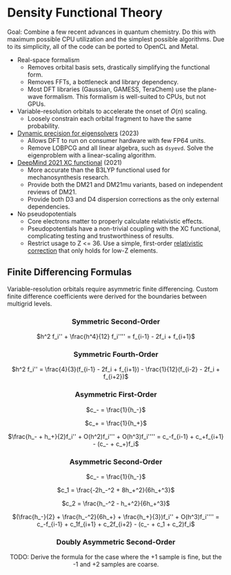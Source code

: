 # Density Functional Theory

Goal: Combine a few recent advances in quantum chemistry. Do this with maximum possible CPU utilization and the simplest possible algorithms. Due to its simplicity, all of the code can be ported to OpenCL and Metal.

- Real-space formalism
  - Removes orbital basis sets, drastically simplifying the functional form.
  - Removes FFTs, a bottleneck and library dependency.
  - Most DFT libraries (Gaussian, GAMESS, TeraChem) use the plane-wave formalism. This formalism is well-suited to CPUs, but not GPUs.
- Variable-resolution orbitals to accelerate the onset of $O(n)$ scaling.
  - Loosely constrain each orbital fragment to have the same probability.
- [Dynamic precision for eigensolvers](https://pubs.acs.org/doi/10.1021/acs.jctc.2c00983) (2023)
  - Allows DFT to run on consumer hardware with few FP64 units.
  - Remove LOBPCG and all linear algebra, such as `dsyevd`. Solve the eigenproblem with a linear-scaling algorithm.
- [DeepMind 2021 XC functional](https://www.science.org/doi/10.1126/science.abj6511) (2021)
  - More accurate than the B3LYP functional used for mechanosynthesis research.
  - Provide both the DM21 and DM21mu variants, based on independent reviews of DM21.
  - Provide both D3 and D4 dispersion corrections as the only external dependencies.
- No pseudopotentials
  - Core electrons matter to properly calculate relativistic effects.
  - Pseudopotentials have a non-trivial coupling with the XC functional, complicating testing and trustworthiness of results.
  - Restrict usage to Z <= 36. Use a simple, first-order [relativistic correction](https://www.sciencedirect.com/science/article/abs/pii/S016612800000662X) that only holds for low-Z elements.

## Finite Differencing Formulas

Variable-resolution orbitals require asymmetric finite differencing. Custom finite difference coefficients were derived for the boundaries between multigrid levels.

<div align="center">

### Symmetric Second-Order

$h^2 f_i'' + \frac{h^4}{12} f_i'''' = f_{i-1} - 2f_i + f_{i+1}$

### Symmetric Fourth-Order

$h^2 f_i'' = \frac{4}{3}(f_{i-1} - 2f_i + f_{i+1}) - \frac{1}{12}(f_{i-2} - 2f_i + f_{i+2})$

### Asymmetric First-Order

$c_- = \frac{1}{h_-}$

$c_+ = \frac{1}{h_+}$

$\frac{h_- + h_+}{2}f_i'' + O(h^2)f_i''' + O(h^3)f_i'''' = c_-f_{i-1} + c_+f_{i+1} - (c_- + c_+)f_i$

### Asymmetric Second-Order

$c_- = \frac{1}{h_-}$

$c_1 = \frac{-2h_-^2 + 8h_+^2}{6h_+^3}$


$c_2 = \frac{h_-^2 - h_+^2}{6h_+^3}$

$(\frac{h_-}{2} + \frac{h_-^2}{6h_+} + \frac{h_+}{3})f_i'' + O(h^3)f_i'''' = c_-f_{i-1} + c_1f_{i+1} + c_2f_{i+2} - (c_- + c_1 + c_2)f_i$

### Doubly Asymmetric Second-Order

TODO: Derive the formula for the case where the +1 sample is fine, but the -1 and +2 samples are coarse.

</div>
